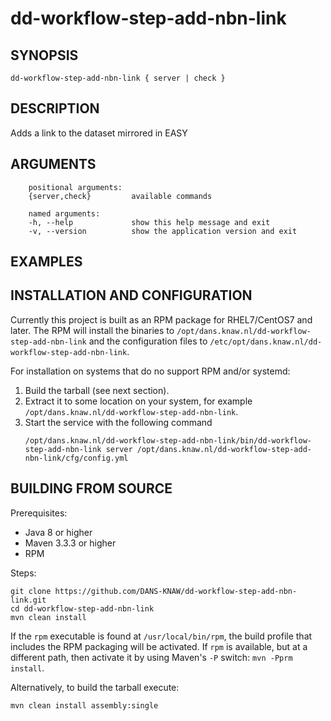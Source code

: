 dd-workflow-step-add-nbn-link
===========

<!-- Remove this comment and extend the descriptions below -->


SYNOPSIS
--------

    dd-workflow-step-add-nbn-link { server | check }


DESCRIPTION
-----------

Adds a link to the dataset mirrored in EASY


ARGUMENTS
---------

        positional arguments:
        {server,check}         available commands
        
        named arguments:
        -h, --help             show this help message and exit
        -v, --version          show the application version and exit

EXAMPLES
--------

<!-- Add examples of invoking this module from the command line or via HTTP other interfaces -->
    

INSTALLATION AND CONFIGURATION
------------------------------
Currently this project is built as an RPM package for RHEL7/CentOS7 and later. The RPM will install the binaries to
`/opt/dans.knaw.nl/dd-workflow-step-add-nbn-link` and the configuration files to `/etc/opt/dans.knaw.nl/dd-workflow-step-add-nbn-link`. 

For installation on systems that do no support RPM and/or systemd:

1. Build the tarball (see next section).
2. Extract it to some location on your system, for example `/opt/dans.knaw.nl/dd-workflow-step-add-nbn-link`.
3. Start the service with the following command
   ```
   /opt/dans.knaw.nl/dd-workflow-step-add-nbn-link/bin/dd-workflow-step-add-nbn-link server /opt/dans.knaw.nl/dd-workflow-step-add-nbn-link/cfg/config.yml 
   ```

BUILDING FROM SOURCE
--------------------
Prerequisites:

* Java 8 or higher
* Maven 3.3.3 or higher
* RPM

Steps:
    
    git clone https://github.com/DANS-KNAW/dd-workflow-step-add-nbn-link.git
    cd dd-workflow-step-add-nbn-link 
    mvn clean install

If the `rpm` executable is found at `/usr/local/bin/rpm`, the build profile that includes the RPM 
packaging will be activated. If `rpm` is available, but at a different path, then activate it by using
Maven's `-P` switch: `mvn -Pprm install`.

Alternatively, to build the tarball execute:

    mvn clean install assembly:single
